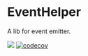 # EventHelper
A lib for event emitter.

![](https://travis-ci.org/yvanwangl/EventHelper.svg?branch=master)
[![codecov](https://codecov.io/gh/yvanwangl/EventHelper/branch/master/graph/badge.svg)](https://codecov.io/gh/yvanwangl/EventHelper)
 
